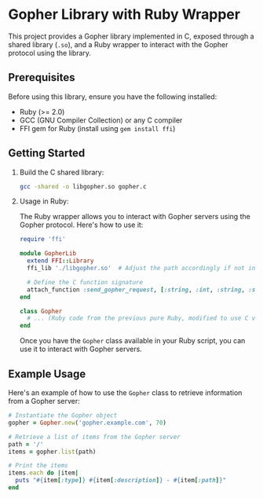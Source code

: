 # Gopher Library with Ruby Wrapper

This project provides a Gopher library implemented in C, exposed through a shared library (`.so`), and a Ruby wrapper to interact with the Gopher protocol using the library.

## Prerequisites

Before using this library, ensure you have the following installed:

- Ruby (>= 2.0)
- GCC (GNU Compiler Collection) or any C compiler
- FFI gem for Ruby (install using `gem install ffi`)

## Getting Started

1. Build the C shared library:

   ```bash
   gcc -shared -o libgopher.so gopher.c
   ```

2. Usage in Ruby:

   The Ruby wrapper allows you to interact with Gopher servers using the Gopher protocol. Here's how to use it:

   ```ruby
   require 'ffi'

   module GopherLib
     extend FFI::Library
     ffi_lib './libgopher.so'  # Adjust the path accordingly if not in the current directory

     # Define the C function signature
     attach_function :send_gopher_request, [:string, :int, :string, :string], :string
   end

   class Gopher
     # ... (Ruby code from the previous pure Ruby, modified to use C version of send_gopher_request implementation)
   end
   ```

   Once you have the `Gopher` class available in your Ruby script, you can use it to interact with Gopher servers.

## Example Usage

Here's an example of how to use the `Gopher` class to retrieve information from a Gopher server:

```ruby
# Instantiate the Gopher object
gopher = Gopher.new('gopher.example.com', 70)

# Retrieve a list of items from the Gopher server
path = '/'
items = gopher.list(path)

# Print the items
items.each do |item|
  puts "#{item[:type]} #{item[:description]} - #{item[:path]}"
end
```

